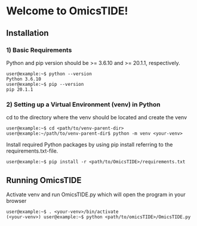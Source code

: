 # Welcome to OmicsTIDE!


## Installation


### 1) Basic Requirements
Python and pip version should be >= 3.6.10 and >= 20.1.1, respectively.

```console
user@example:~$ python --version
Python 3.6.10
user@example:~$ pip --version
pip 20.1.1
```

### 2) Setting up a Virtual Environment (venv) in Python
cd to the directory where the venv should be located and create the venv
```console
user@example:~$ cd <path/to/venv-parent-dir>
user@example:~/path/to/venv-parent-dir$ python -m venv <your-venv>
```
Install required Python packages by using pip install referring to the requirements.txt-file.
```console
user@example:~$ pip install -r <path/to/OmicsTIDE>/requirements.txt
```

## Running OmicsTIDE
Activate venv and run OmicsTIDE.py which will open the program in your browser

```console
user@example:~$ . <your-venv>/bin/activate
(<your-venv>) user@example:~$ python <path/to/omicsTIDE>/OmicsTIDE.py
```
